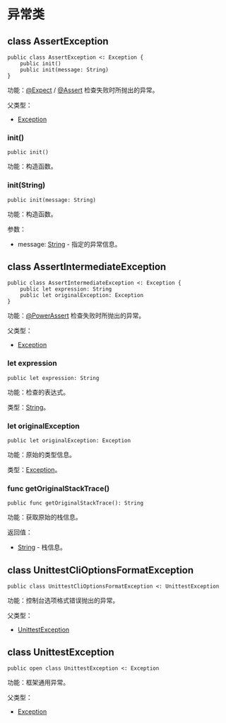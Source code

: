 # 异常类

## class AssertException

```cangjie
public class AssertException <: Exception {
    public init()
    public init(message: String)
}
```

功能：[@Expect](../../unittest_testmacro/unittest_testmacro_package_api/unittest_testmacro_package_macros.md#expect-宏) / [@Assert](../../unittest_testmacro/unittest_testmacro_package_api/unittest_testmacro_package_macros.md#assert-宏) 检查失败时所抛出的异常。

父类型：

- [Exception](../../core/core_package_api/core_package_exceptions.md#class-exception)

### init()

```cangjie
public init()
```

功能：构造函数。

### init(String)

```cangjie
public init(message: String)
```

功能：构造函数。

参数：

- message: [String](../../core/core_package_api/core_package_structs.md#struct-string) - 指定的异常信息。

## class AssertIntermediateException

```cangjie
public class AssertIntermediateException <: Exception {
    public let expression: String
    public let originalException: Exception
}
```

功能：[@PowerAssert](../../unittest_testmacro/unittest_testmacro_package_api/unittest_testmacro_package_macros.md#powerassert-宏) 检查失败时所抛出的异常。

父类型：

- [Exception](../../core/core_package_api/core_package_exceptions.md#class-exception)

### let expression

```cangjie
public let expression: String
```

功能：检查的表达式。

类型：[String](../../core/core_package_api/core_package_structs.md#struct-string)。

### let originalException

```cangjie
public let originalException: Exception
```

功能：原始的类型信息。

类型：[Exception](../../core/core_package_api/core_package_exceptions.md#class-exception)。

### func getOriginalStackTrace()

```cangjie
public func getOriginalStackTrace(): String
```

功能：获取原始的栈信息。

返回值：

- [String](../../core/core_package_api/core_package_structs.md#struct-string) - 栈信息。

## class UnittestCliOptionsFormatException

```cangjie
public class UnittestCliOptionsFormatException <: UnittestException
```

功能：控制台选项格式错误抛出的异常。

父类型：

- [UnittestException](#class-unittestexception)

## class UnittestException

```cangjie
public open class UnittestException <: Exception
```

功能：框架通用异常。

父类型：

- [Exception](../../core/core_package_api/core_package_exceptions.md#class-exception)
